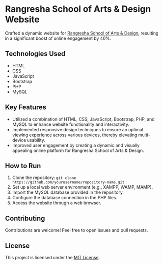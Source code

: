 # Rangresha School of Arts & Design Website

Crafted a dynamic website for [Rangresha School of Arts & Design](https://rangreshafinearts.in/), resulting in a significant boost of online engagement by 40%.

## Technologies Used
- HTML
- CSS
- JavaScript
- Bootstrap
- PHP
- MySQL

## Key Features
- Utilized a combination of HTML, CSS, JavaScript, Bootstrap, PHP, and MySQL to enhance website functionality and interactivity.
- Implemented responsive design techniques to ensure an optimal viewing experience across various devices, thereby elevating multi-device usability.
- Improved user engagement by creating a dynamic and visually appealing online platform for Rangresha School of Arts & Design.

## How to Run
1. Clone the repository: `git clone https://github.com/yourusername/repository-name.git`
2. Set up a local web server environment (e.g., XAMPP, WAMP, MAMP).
3. Import the MySQL database provided in the repository.
4. Configure the database connection in the PHP files.
5. Access the website through a web browser.

## Contributing
Contributions are welcome! Feel free to open issues and pull requests.

## License
This project is licensed under the [MIT License](LICENSE).
